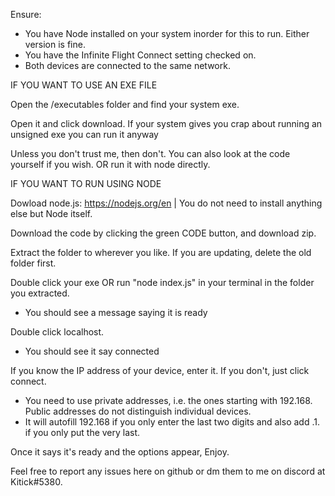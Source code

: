 Ensure:
- You have Node installed on your system inorder for this to run. Either version is fine.
- You have the Infinite Flight Connect setting checked on.
- Both devices are connected to the same network.

IF YOU WANT TO USE AN EXE FILE

Open the /executables folder and find your system exe.

Open it and click download. If your system gives you crap about running an unsigned exe you can run it anyway

Unless you don't trust me, then don't. You can also look at the code yourself if you wish. OR run it with node directly.

IF YOU WANT TO RUN USING NODE

Dowload node.js: https://nodejs.org/en | You do not need to install anything else but Node itself.

Download the code by clicking the green CODE button, and download zip.

Extract the folder to wherever you like. If you are updating, delete the old folder first.

Double click your exe OR run "node index.js" in your terminal in the folder you extracted.
- You should see a message saying it is ready

Double click localhost.
- You should see it say connected

If you know the IP address of your device, enter it. If you don't, just click connect.
- You need to use private addresses, i.e. the ones starting with 192.168. Public addresses do not distinguish individual devices.
- It will autofill 192.168 if you only enter the last two digits and also add .1. if you only put the very last.

Once it says it's ready and the options appear, Enjoy.

Feel free to report any issues here on github or dm them to me on discord at Kitick#5380.
